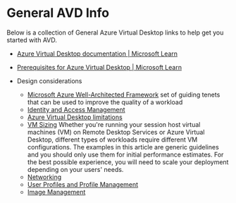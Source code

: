 # General AVD Info
Below is a collection of General Azure Virtual Desktop links to help get you started with AVD.

- [Azure Virtual Desktop documentation | Microsoft Learn](https://learn.microsoft.com/en-us/azure/virtual-desktop/)
- [Prerequisites for Azure Virtual Desktop | Microsoft Learn](https://learn.microsoft.com/en-us/azure/virtual-desktop/prerequisites?tabs=portal)

- Design considerations
    - [Microsoft Azure Well-Architected Framework](https://learn.microsoft.com/en-us/azure/architecture/framework) set of guiding tenets that can be used to improve the quality of a workload
    - [Identity and Access Management](https://learn.microsoft.com/en-us/azure/virtual-desktop/authentication)
    - [Azure Virtual Desktop limitations](https://learn.microsoft.com/en-us/azure/architecture/example-scenario/wvd/windows-virtual-desktop?context=%2Fazure%2Fvirtual-desktop%2Fcontext%2Fcontext#azure-virtual-desktop-limitations)
    - [VM Sizing](https://learn.microsoft.com/en-us/windows-server/remote/remote-desktop-services/virtual-machine-recs) Whether you're running your session host virtual machines (VM) on Remote Desktop Services or Azure Virtual Desktop, different types of workloads require different VM configurations. The examples in this article are generic guidelines and you should only use them for initial performance estimates. For the best possible experience, you will need to scale your deployment depending on your users' needs.
    - [Networking](Networking.md)
    - [User Profiles and Profile Management](Profile%20Management.md)
    - [Image Management](Image%20Management.md)

